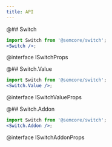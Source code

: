 ```yaml
---
title: API
---
```


@## Switch

```jsx
import Switch from '@semcore/switch';
<Switch />;
```

@interface ISwitchProps

@## Switch.Value

```jsx
import Switch from '@semcore/switch';
<Switch.Value />;
```

@interface ISwitchValueProps

@## Switch.Addon

```jsx
import Switch from '@semcore/switch';
<Switch.Addon />;
```

@interface ISwitchAddonProps
